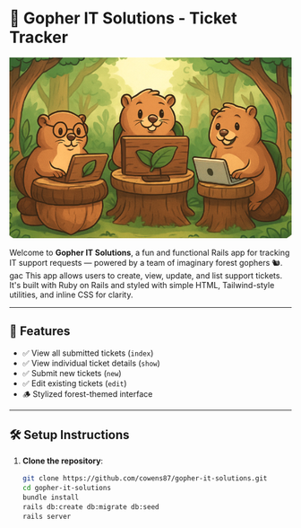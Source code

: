 # 🎫 Gopher IT Solutions - Ticket Tracker

![Gophers at Work](/images/gophers_at_work.png)

Welcome to **Gopher IT Solutions**, a fun and functional Rails app for tracking IT support requests — powered by a team of imaginary forest gophers 🐿️.
gac
This app allows users to create, view, update, and list support tickets. It's built with Ruby on Rails and styled with simple HTML, Tailwind-style utilities, and inline CSS for clarity.

---

## 🚀 Features

- ✅ View all submitted tickets (`index`)
- ✅ View individual ticket details (`show`)
- ✅ Submit new tickets (`new`)
- ✅ Edit existing tickets (`edit`)
- 🪵 Stylized forest-themed interface

---

## 🛠 Setup Instructions

1. **Clone the repository**:

   ```bash
   git clone https://github.com/cowens87/gopher-it-solutions.git
   cd gopher-it-solutions
   bundle install
   rails db:create db:migrate db:seed
   rails server
   ```